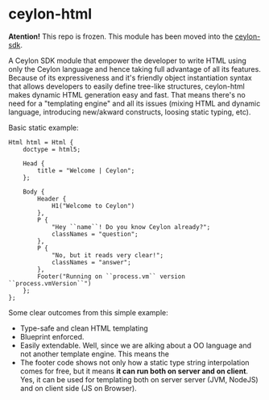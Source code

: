 ceylon-html
===========

**Atention!** This repo is frozen. This module has been moved into the [ceylon-sdk](https://github.com/ceylon/ceylon-sdk/).

A Ceylon SDK module that empower the developer to write HTML using only the Ceylon language and hence taking full advantage of all its features.
Because of its expressiveness and it's friendly object instantiation syntax that allows developers to easily define tree-like structures, ceylon-html makes dynamic HTML generation easy and fast. That means there's no need for a "templating engine" and all its issues (mixing HTML and dynamic language, introducing new/akward constructs, loosing static typing, etc).

Basic static example:
```ceylon
Html html = Html {
    doctype = html5;

    Head {
        title = "Welcome | Ceylon";
    };

    Body {
        Header {
            H1("Welcome to Ceylon")
        },
        P {
            "Hey ``name``! Do you know Ceylon already?";
            classNames = "question";
        },
        P {
            "No, but it reads very clear!";
            classNames = "answer";
        },
        Footer("Running on ``process.vm`` version ``process.vmVersion``")
    };
};
```

Some clear outcomes from this simple example:
  - Type-safe and clean HTML templating
  - Blueprint enforced. 
  - Easily extendable. Well, since we are alking about a OO language and not another template engine. This means the 
  - The footer code shows not only how a static type string interpolation comes for free, but it means **it can run both on server and on client**. Yes, it can be used for templating both on server server (JVM, NodeJS) and on client side (JS on Browser).